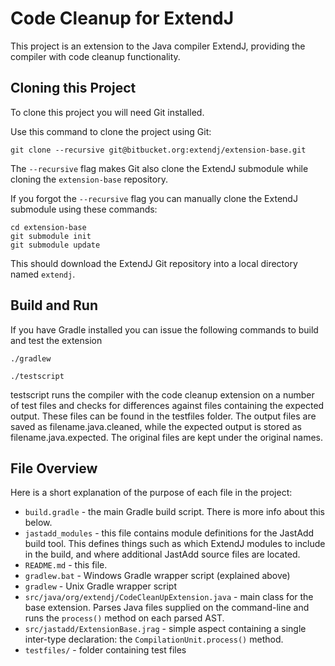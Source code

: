 Code Cleanup for ExtendJ
======================

This project is an extension to the Java compiler ExtendJ, providing the compiler with
code cleanup functionality.

Cloning this Project
--------------------

To clone this project you will need Git installed.

Use this command to clone the project using Git:

    git clone --recursive git@bitbucket.org:extendj/extension-base.git

The `--recursive` flag makes Git also clone the ExtendJ submodule while cloning
the `extension-base` repository.

If you forgot the `--recursive` flag you can manually clone the ExtendJ
submodule using these commands:

    cd extension-base
    git submodule init
    git submodule update

This should download the ExtendJ Git repository into a local directory named
`extendj`.

Build and Run
-------------

If you have Gradle installed you can issue the following commands to
build and test the extension

    ./gradlew

    ./testscript

testscript runs the compiler with the code cleanup extension on a number of test files
and checks for differences against files containing the expected output. These files can
be found in the testfiles folder. The output files are saved as filename.java.cleaned, while
the expected output is stored as filename.java.expected. The original files are kept under the original
names.



File Overview
-------------

Here is a short explanation of the purpose of each file in the project:

* `build.gradle` - the main Gradle build script. There is more info about this below.
*  `jastadd_modules` - this file contains module definitions for the JastAdd build tool. This
  defines things such as which ExtendJ modules to include in the build, and where
additional JastAdd source files are located.
* `README.md` - this file.
* `gradlew.bat` - Windows Gradle wrapper script (explained above)
* `gradlew` - Unix Gradle wrapper script
* `src/java/org/extendj/CodeCleanUpExtension.java` - main class for the base extension. Parses
  Java files supplied on the command-line and runs the `process()` method on each parsed AST.
* `src/jastadd/ExtensionBase.jrag` - simple aspect containing a single inter-type declaration:
  the `CompilationUnit.process()` method.
* `testfiles/` - folder containing test files
